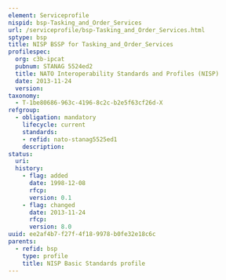 ```yaml
---
element: Serviceprofile
nispid: bsp-Tasking_and_Order_Services
url: /serviceprofile/bsp-Tasking_and_Order_Services.html
sptype: bsp
title: NISP BSSP for Tasking_and_Order_Services
profilespec:
  org: c3b-ipcat
  pubnum: STANAG 5524ed2
  title: NATO Interoperability Standards and Profiles (NISP)
  date: 2013-11-24
  version: 
taxonomy:
  - T-1be80686-963c-4196-8c2c-b2e5f63cf26d-X
refgroup:
  - obligation: mandatory
    lifecycle: current
    standards: 
    - refid: nato-stanag5525ed1
    description: 
status:
  uri: 
  history: 
    - flag: added
      date: 1998-12-08
      rfcp: 
      version: 0.1
    - flag: changed
      date: 2013-11-24
      rfcp: 
      version: 8.0
uuid: ee2af4b7-f27f-4f18-9978-b0fe32e18c6c
parents:
  - refid: bsp
    type: profile
    title: NISP Basic Standards profile
---
```

